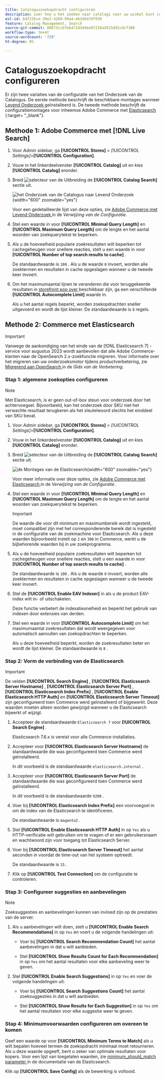 ```yaml
---
title: Cataloguszoekopdracht configureren
description: Leer hoe u het zoeken naar catalogi voor uw winkel kunt configureren.
exl-id: b4f22bce-39e2-4269-99a4-eb2d647df939
feature: Catalog Management, Search
source-git-commit: 06673ccb7eb471d3ddea97218ad525dd2cdcf380
workflow-type: tm+mt
source-wordcount: '729'
ht-degree: 0%

---
```


# Cataloguszoekopdracht configureren

Er zijn twee variaties van de configuratie van het Onderzoek van de Catalogus. De eerste methode beschrijft de beschikbare montages wanneer [ Levend Onderzoek ](https://experienceleague.adobe.com/docs/commerce-merchant-services/live-search/overview.html) geïnstalleerd is. De tweede methode beschrijft de configuratiemontages voor inheemse Adobe Commerce met [ Elasticsearch ][1] {:target= &quot;_blank&quot;}.

## Methode 1: Adobe Commerce met [!DNL Live Search]

1. Voor _Admin_ sidebar, ga **[!UICONTROL Stores]** > _[!UICONTROL Settings]_>**[!UICONTROL Configuration]**.

1. Vouw in het linkerdeelvenster **[!UICONTROL Catalog]** uit en kies **[!UICONTROL Catalog]** eronder.

1. Breid ![ selecteur van de Uitbreiding ](../assets/icon-display-expand.png) de **[!UICONTROL Catalog Search]** sectie uit.

   ![ het Onderzoek van de Catalogus naar Levend Onderzoek ](../configuration-reference/catalog/assets/catalog-search-live-search.png){width="600" zoomable="yes"}

   Voor een gedetailleerde lijst van deze opties, zie [ Adobe Commerce met Levend Onderzoek ](../configuration-reference/catalog/catalog.md#adobe-commerce-with-live-search) in de _Verwijzing van de Configuratie_.

1. Stel een waarde in voor **[!UICONTROL Minimal Query Length]** en **[!UICONTROL Maximum Query Length]** om de lengte en het aantal woorden van zoekquerytekst te beperken.

1. Als u de hoeveelheid populaire zoekresultaten wilt beperken tot cachegeheugen voor snellere reacties, stelt u een waarde in voor **[!UICONTROL Number of top search results to cache]** .

   De standaardwaarde is `100` . Als u de waarde `0` invoert, worden alle zoektermen en resultaten in cache opgeslagen wanneer u de tweede keer invoert.

1. Om het maximumaantal lijnen te veranderen die voor teruggekeerde resultaten in [ storefront pop over ](https://experienceleague.adobe.com/docs/commerce-merchant-services/live-search/live-search-storefront/quick-tour.html) beschikbaar zijn, ga een verschillende **[!UICONTROL Autocomplete Limit]** waarde in.

   Als u het aantal regels beperkt, worden zoekopdrachten sneller uitgevoerd en wordt de lijst kleiner. De standaardwaarde is `8` regels.

## Methode 2: Commerce met Elasticsearch

>[!IMPORTANT]
>
>Vanwege de aankondiging van het einde van de [!DNL Elasticsearch 7] -service voor augustus 2023 wordt aanbevolen dat alle Adobe Commerce-klanten naar de OpenSearch 2.x-zoekfunctie migreren. Voor informatie over het migreren van uw onderzoeksmotor tijdens productverbetering, zie [ Migrerend aan OpenSearch ](https://experienceleague.adobe.com/docs/commerce-operations/upgrade-guide/prepare/opensearch-migration.html) in de _Gids van de Verbetering_.

### Stap 1: algemene zoekopties configureren

>[!NOTE]
>
>Met Elasticsearch, is er geen out-of-box steun voor onderzoek door het achtervoegsel. Bijvoorbeeld, kan het onderzoek door SKU niet het verwachte resultaat terugkeren als het sleutelwoord slechts het einddeel van SKU bevat.

1. Voor _Admin_ sidebar, ga **[!UICONTROL Stores]** > _[!UICONTROL Settings]_>**[!UICONTROL Configuration]**.

1. Vouw in het linkerdeelvenster **[!UICONTROL Catalog]** uit en kies **[!UICONTROL Catalog]** eronder.

1. Breid ![ selecteur van de Uitbreiding ](../assets/icon-display-expand.png) de **[!UICONTROL Catalog Search]** sectie uit.

   ![ de Montages van de Elasticsearch ](../configuration-reference/catalog/assets/catalog-search-elasticsearch.png){width="600" zoomable="yes"}

   Voor meer informatie over deze opties, zie [ Adobe Commerce met Elasticsearch ](../configuration-reference/catalog/catalog.md#adobe-commerce-with-elasticsearch) in de _Verwijzing van de Configuratie_.

1. Stel een waarde in voor **[!UICONTROL Minimal Query Length]** en **[!UICONTROL Maximum Query Length]** om de lengte en het aantal woorden van zoekquerytekst te beperken.

   >[!IMPORTANT]
   >
   >De waarde die voor dit minimum en maximumbereik wordt ingesteld, moet compatibel zijn met het corresponderende bereik dat is ingesteld in de configuratie van de zoekmachine voor Elasticsearch. Als u deze waarden bijvoorbeeld instelt op `2` en `300` in Commerce, werkt u de bijbehorende waarden bij in uw zoekprogramma.

1. Als u de hoeveelheid populaire zoekresultaten wilt beperken tot cachegeheugen voor snellere reacties, stelt u een waarde in voor **[!UICONTROL Number of top search results to cache]** .

   De standaardwaarde is `100` . Als u de waarde `0` invoert, worden alle zoektermen en resultaten in cache opgeslagen wanneer u de tweede keer invoert.

1. Stel de **[!UICONTROL Enable EAV Indexer]** in als u de product EAV-index wilt in- of uitschakelen.

   Deze functie verbetert de indexatiesnelheid en beperkt het gebruik van indexen door extensies van derden.

1. Stel een waarde in voor **[!UICONTROL Autocomplete Limit]** om het maximumaantal zoekresultaten dat wordt weergegeven voor automatisch aanvullen van zoekopdrachten te beperken.

   Als u deze hoeveelheid beperkt, worden de zoekresultaten beter en wordt de lijst kleiner. De standaardwaarde is `8` .

### Stap 2: Vorm de verbinding van de Elasticsearch

>[!IMPORTANT]
>
>De velden **[!UICONTROL Search Engine]** , **[!UICONTROL Elasticsearch Server Hostname]** , **[!UICONTROL Elasticsearch Server Port]** , **[!UICONTROL Elasticsearch Index Prefix]** , **[!UICONTROL Enable Elasticsearch HTTP Auth]** en **[!UICONTROL Elasticsearch Server Timeout]** zijn geconfigureerd toen Commerce werd geïnstalleerd of bijgewerkt. Deze waarden moeten alleen worden gewijzigd wanneer u de Elasticsearch bijwerkt of wijzigt.

1. Accepteer de standaardwaarde `Elasticsearch 7` voor **[!UICONTROL Search Engine]** .

   Elasticsearch 7.6.x is vereist voor alle Commerce-installaties.

1. Accepteer voor **[!UICONTROL Elasticsearch Server Hostname]** de standaardwaarde die was geconfigureerd toen Commerce werd geïnstalleerd.

   In dit voorbeeld is de standaardwaarde `elasticsearch.internal` .

1. Accepteer voor **[!UICONTROL Elasticsearch Server Port]** de standaardwaarde die was geconfigureerd toen Commerce werd geïnstalleerd.

   In dit voorbeeld is de standaardwaarde `9200` .

1. Voer bij **[!UICONTROL Elasticsearch Index Prefix]** een voorvoegsel in om de index van de Elasticsearch te identificeren.

   De standaardwaarde is `magento2` .

1. Stel **[!UICONTROL Enable Elasticsearch HTTP Auth]** in op `Yes` als u HTTP-verificatie wilt gebruiken om te vragen of er een gebruikersnaam en wachtwoord zijn voor toegang tot Elasticsearch Server.

1. Voer bij **[!UICONTROL Elasticsearch Server Timeout]** het aantal seconden in voordat de time-out van het systeem optreedt.

   De standaardwaarde is `15` .

1. Klik op **[!UICONTROL Test Connection]** om de configuratie te controleren.

### Stap 3: Configureer suggesties en aanbevelingen

>[!NOTE]
>
>Zoeksuggesties en aanbevelingen kunnen van invloed zijn op de prestaties van de server.

1. Als u aanbevelingen wilt doen, stelt u **[!UICONTROL Enable Search Recommendations]** in op `Yes` en voert u de volgende handelingen uit:

   - Voer bij **[!UICONTROL Search Recommendation Count]** het aantal aanbevelingen in dat u wilt aanbieden.

   - Stel **[!UICONTROL Show Results Count for Each Recommendation]** in op `Yes` om het aantal resultaten voor elke aanbeveling weer te geven.

1. Stel **[!UICONTROL Enable Search Suggestions]** in op `Yes` en voer de volgende handelingen uit:

   - Voer bij **[!UICONTROL Search Suggestions Count]** het aantal zoeksuggesties in dat u wilt aanbieden.

   - Stel **[!UICONTROL Show Results for Each Suggestion]** in op `Yes` om het aantal resultaten voor elke suggestie weer te geven.

### Stap 4: Minimumvoorwaarden configureren om overeen te komen

Geef een waarde op voor **[!UICONTROL Minimum Terms to Match]** als u wilt bepalen hoeveel termen de zoekopdracht minimaal moet retourneren. Als u deze waarde opgeeft, bent u zeker van optimale resultaten voor kopers. Voor een lijst van toegelaten waarden, zie [ minimum_should_match parameter ](https://www.elastic.co/guide/en/elasticsearch/reference/current/query-dsl-minimum-should-match.html) in de documentatie van de Elasticsearch.

Klik op **[!UICONTROL Save Config]** als de bewerking is voltooid.

[1]: https://experienceleague.adobe.com/docs/commerce-operations/installation-guide/prerequisites/search-engine/overview.html
[2]: https://experienceleague.adobe.com/docs/commerce-operations/configuration-guide/search/overview-search.html
